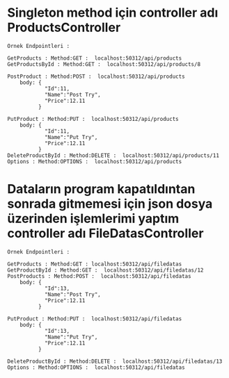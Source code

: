 # Singleton method için controller adı ProductsController
	Örnek Endpointleri : 
	
	GetProducts : Method:GET :  localhost:50312/api/products
	GetProductsById : Method:GET :  localhost:50312/api/products/8

	PostProduct : Method:POST :  localhost:50312/api/products
		body: {
   			 	"Id":11,
  			 	"Name":"Post Try",
   			 	"Price":12.11
			  }

	PutProduct : Method:PUT :  localhost:50312/api/products
		body: {
   			 	"Id":11,
  			 	"Name":"Put Try",
   			 	"Price":12.11
			  }	
	DeleteProductById : Method:DELETE :  localhost:50312/api/products/11	
	Options : Method:OPTIONS :  localhost:50312/api/products				  		  

# Dataların program kapatıldıntan sonrada gitmemesi için json dosya üzerinden işlemlerimi yaptım controller adı FileDatasController
	Örnek Endpointleri :

	GetProducts : Method:GET : localhost:50312/api/filedatas
	GetProductById : Method:GET :  localhost:50312/api/filedatas/12
	PostProducts : Method:POST :  localhost:50312/api/filedatas
		body: {
   			 	"Id":13,
  			 	"Name":"Post Try",
   			 	"Price":12.11
			  }	

	PutProduct : Method:PUT :  localhost:50312/api/filedatas
		body: {
   			 	"Id":13,
  			 	"Name":"Put Try",
   			 	"Price":12.11
			  }

	DeleteProductById : Method:DELETE :  localhost:50312/api/filedatas/13	
	Options : Method:OPTIONS :  localhost:50312/api/filedatas		  
